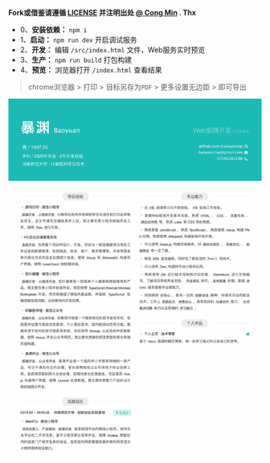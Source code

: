 **Fork或借鉴请遵循 [LICENSE](./LICENSE) 并注明出处 [@ Cong Min](https://github.com/mcc108/resume) . Thx**

- 0、**安装依赖：** `npm i`
- 1、**启动：** `npm run dev` 开启调试服务
- 2、**开发：** 编辑 `/src/index.html` 文件，Web服务实时预览
- 3、**生产：** `npm run build` 打包构建
- 4、**预览：** 浏览器打开 `/index.html` 查看结果

> chrome浏览器 > 打印 > 目标另存为`PDF` > 更多设置无边距 > 即可导出

![暴渊-简历](https://raw.githubusercontent.com/baoyuantop/resume/master/resume.jpg)
